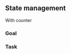 <script>
  import Exercise from '$lib/components/Exercise.svelte';
  import Solution from '$lib/components/Solution.svelte';
  import Counter from '$lib/excercises/501-state-management/App.svelte';
</script>

## State management

With counter

### Goal

<Counter />

### Task

<Exercise id="4f95fc05ff2b4484b691cd80005ad43b" /> 

<Solution id="08936b3310d94cb09294c2fd1f80fbb9" />


